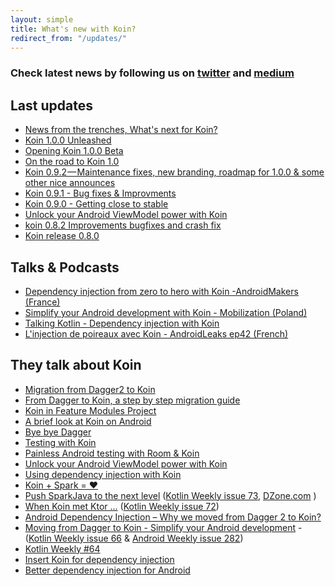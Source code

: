 ```yaml
---
layout: simple
title: What's new with Koin?
redirect_from: "/updates/"
---
```


### Check latest news by following us on <a href="{{ site.twitter }}">twitter</a> and <a href="{{ site.blog }}">medium</a>

## Last updates

* [News from the trenches, What's next for Koin?](https://medium.com/koin-developers/news-from-the-trenches-whats-next-for-koin-994791d572d5)
* [Koin 1.0.0 Unleashed](https://medium.com/koin-developers/koin-1-0-0-unleashed-dcc15b293a3a)
* [Opening Koin 1.0.0 Beta](https://medium.com/koin-developers/opening-the-koin-1-0-0-beta-version-99cb8be1c308)
* [On the road to Koin 1.0](https://medium.com/koin-developers/on-the-road-to-koin-1-0-0-a624af55d07)
* [Koin 0.9.2 — Maintenance fixes, new branding, roadmap for 1.0.0 & some other nice announces](https://medium.com/koin-developers/koin-0-9-2-maintenance-fixes-new-branding-roadmap-for-1-0-0-some-other-nice-announces-94f14648e4ad)
* [Koin 0.9.1 - Bug fixes & Improvments](https://medium.com/koin-developers/koin-0-9-1-bug-fixes-improvements-bug-fixes-d257cd2766fa)
* [Koin 0.9.0 - Getting close to stable](https://medium.com/koin-developers/koin-0-9-0-getting-close-to-stable-release-74df9bb9e181)
* [Unlock your Android ViewModel power with Koin](https://medium.com/@giuliani.arnaud/unlock-your-android-viewmodel-power-with-koin-23eda8f493be)
* [koin 0.8.2 Improvements bugfixes and crash fix](https://medium.com/koin-developers/koin-0-8-2-improvements-bugfixes-and-crash-fix-6b6809fc1dd2)
* [Koin release 0.8.0](https://medium.com/koin-developers/koin-released-in-0-8-0-welcome-to-koin-spark-koin-android-architecture-f6270a7d4808)

## Talks & Podcasts

* [Dependency injection from zero to hero with Koin -AndroidMakers (France)](https://www.youtube.com/watch?v=chCsNkjotfc)
* [Simplify your Android development with Koin - Mobilization (Poland)](https://www.youtube.com/watch?v=KzQbJFVjr9w&t=1s)
* [Talking Kotlin - Dependency injection with Koin](http://talkingkotlin.com/dependency-injection-with-koin/)
* [L'injection de poireaux avec Koin - AndroidLeaks ep42 (French)](https://androidleakspodcast.com/2018/08/05/episode-42-linjection-de-poireaux-avec-koin/)

## They talk about Koin

* [Migration from Dagger2 to Koin](https://proandroiddev.com/migrating-from-dagger2-to-koin-3b2b3f5285e9)
* [From Dagger to Koin, a step by step migration guide](https://medium.com/@giuliani.arnaud/the-thermosiphon-app-from-dagger-to-koin-step-by-step-a09af7f5b5b1)
* [Koin in Feature Modules Project](https://proandroiddev.com/koin-in-feature-modules-project-6329f069f943)
* [A brief look at Koin on Android](https://overflow.buffer.com/2018/09/13/a-brief-look-at-koin-on-android/)
* [Bye bye Dagger](https://medium.com/@charbgr/bye-bye-dagger-1494118dcd41)
* [Testing with Koin](https://proandroiddev.com/testing-with-koin-ade8a46eb4d)
* [Painless Android testing with Room & Koin](https://android.jlelse.eu/painless-android-testing-with-room-koin-bb949eefcbee)
* [Unlock your Android ViewModel power with Koin](https://medium.com/@giuliani.arnaud/unlock-your-android-viewmodel-power-with-koin-23eda8f493be)
* [Using dependency injection with Koin](https://medium.com/mindorks/using-dependency-injection-with-koin-bee0b461714a)
* [Koin + Spark = ❤️](https://www.ekito.fr/people/sparkjava-and-koin/)
* [Push SparkJava to the next level](https://medium.com/koin-developers/pushing-sparkjava-to-the-next-level-with-koin-ed1f0b80953e) ([Kotlin Weekly issue 73](http://mailchi.mp/kotlinweekly/kotlin-weekly-73), [DZone.com](https://dzone.com/articles/push-sparkjava-to-the-next-level-with-koin) )
* [When Koin met Ktor ...](https://medium.com/koin-developers/when-koin-met-ktor-c3b2395662bf) ([Kotlin Weekly issue 72](https://us12.campaign-archive.com/?u=f39692e245b94f7fb693b6d82&id=3135ae0cf5))
* [Android Dependency Injection – Why we moved from Dagger 2 to Koin?](https://www.nan-labs.com/blog/android-dependency-injection-moved-dagger-2-koin/)
* [Moving from Dagger to Koin - Simplify your Android development](https://medium.com/@giuliani.arnaud/moving-from-dagger-to-koin-simplify-your-android-development-e8c61d80cddb) - ([Kotlin Weekly issue 66](http://mailchi.mp/kotlinweekly/kotlin-weekly-66?e=e8a57c719f) & [Android Weekly issue 282](http://androidweekly.net/issues/issue-282))
* [Kotlin Weekly #64](http://mailchi.mp/kotlinweekly/kotlin-weekly-64?e=e8a57c719f)
* [Insert Koin for dependency injection](https://www.ekito.fr/people/insert-koin-for-dependency-injection/)
* [Better dependency injection for Android](https://proandroiddev.com/better-dependency-injection-for-android-567b93353ad)


